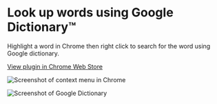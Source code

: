 Look up words using Google Dictionary™
======================================

Highlight a word in Chrome then right click to search for the word using Google dictionary.

[View plugin in Chrome Web Store][3]

![Screenshot of context menu in Chrome][1]

![Screenshot of Google Dictionary][2]


  [1]: http://i.stack.imgur.com/iyQoh.png
  [2]: http://i.stack.imgur.com/K6Yir.png
  [3]: https://chrome.google.com/webstore/detail/define-selection-using-go/jkjblhckhhpolffjobefmplmjghkpgie?hl=en&gl=GB
